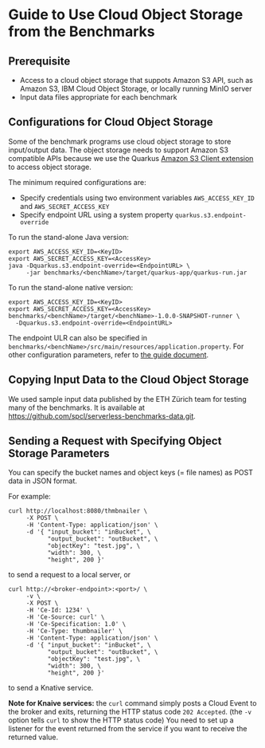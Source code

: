 # Guide to Use Cloud Object Storage from the Benchmarks

## Prerequisite

* Access to a cloud object storage that suppots Amazon S3 API, such as Amazon S3,
IBM Cloud Object Storage, or locally running MinIO server
* Input data files appropriate for each benchmark


## Configurations for Cloud Object Storage

Some of the benchmark programs use cloud object storage to store input/output data.
The object storage needs to support Amazon S3 compatible APIs because we use the Quarkus
[Amazon S3 Client extension](https://quarkiverse.github.io/quarkiverse-docs/quarkus-amazon-services/dev/amazon-s3.html)
to access object storage.

The minimum required configurations are:
* Specify credentials using two environment variables `AWS_ACCESS_KEY_ID` and `AWS_SECRET_ACCESS_KEY`
* Specify endpoint URL using a system property `quarkus.s3.endpoint-override`

To run the stand-alone Java version:
```shell
export AWS_ACCESS_KEY_ID=<KeyID>
export AWS_SECRET_ACCESS_KEY=<AccessKey>
java -Dquarkus.s3.endpoint-override=<EndpointURL> \
     -jar benchmarks/<benchName>/target/quarkus-app/quarkus-run.jar
```
To run the stand-alone native version:
```shell
export AWS_ACCESS_KEY_ID=<KeyID>
export AWS_SECRET_ACCESS_KEY=<AccessKey>
benchmarks/<benchName>/target/<benchName>-1.0.0-SNAPSHOT-runner \
  -Dquarkus.s3.endpoint-override=<EndpointURL>
```

The endpoint ULR can also be specified in
`benchmarks/<benchName>/src/main/resources/application.property`.
For other configuration parameters, refer to
[the guide document](https://quarkiverse.github.io/quarkiverse-docs/quarkus-amazon-services/dev/amazon-s3.html#_configuring_s3_clients).


## Copying Input Data to the Cloud Object Storage

We used sample input data published by the ETH Z&uuml;rich team for testing many of the benchmarks.
It is available at https://github.com/spcl/serverless-benchmarks-data.git.


## Sending a Request with Specifying Object Storage Parameters

You can specify the bucket names and object keys (= file names) as POST data in JSON format.

For example:
```shell
curl http://localhost:8080/thmbnailer \
     -X POST \
     -H 'Content-Type: application/json' \
     -d '{ "input_bucket": "inBucket", \
           "output_bucket": "outBucket", \
           "objectKey": "test.jpg", \
           "width": 300, \
           "height", 200 }'
```
to send a request to a local server, or

```shell
curl http://<broker-endpoint>:<port>/ \
     -v \
     -X POST \
     -H 'Ce-Id: 1234' \
     -H 'Ce-Source: curl' \
     -H 'Ce-Specification: 1.0' \
     -H 'Ce-Type: thumbnailer' \
     -H 'Content-Type: application/json' \
     -d '{ "input_bucket": "inBucket", \
           "output_bucket": "outBucket", \
           "objectKey": "test.jpg", \
           "width": 300, \
           "height", 200 }'
```
to send a Knative service.

**Note for Knaive services:** the `curl` command simply posts a Cloud Event to the broker and exits,
returning the HTTP status code `202 Accepted`.
(the `-v` option tells `curl` to show the HTTP status code)
You need to set up a listener for the event returned
from the service if you want to receive the returned value.
